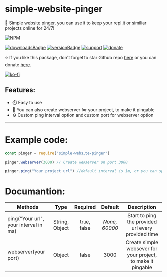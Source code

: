 # simple-website-pinger

📡 Simple website pinger, you can use it to keep your repl.it or similiar projects online for 24/7!

[![NPM](https://nodei.co/npm/simple-website-pinger.png)](https://nodei.co/npm/simple-website-pinger/)

[![downloadsBadge](https://img.shields.io/npm/dt/simple-website-pinger?style=for-the-badge)](https://npmjs.com/simple-website-pinger)
[![versionBadge](https://img.shields.io/npm/v/simple-website-pinger?style=for-the-badge)](https://npmjs.com/simple-website-pinger)
[![support](https://img.shields.io/badge/Support-Click%20here-blue?style=for-the-badge)](https://github.com/Pinglik-Developers/simple-website-pinger/discussions)
[![donate](https://img.shields.io/badge/Donate-Click%20here-red?style=for-the-badge)](https://ko-fi.com/pinglik)

⭐ If you like this package, don't forget to star Github repo [here](https://github.com/Pinglik-Developers/simple-website-pinger) or you can donate [here](https://ko-fi.com/pinglik).

[![ko-fi](https://ko-fi.com/img/githubbutton_sm.svg)](https://ko-fi.com/W7W3315UN)

## Features:
- ⏱️ Easy to use
- 🚀 You can also create webserver for your project, to make it pingable
- ⚙️ Custom ping interval option and custom port for webserver option

---

# Example code:

```js
const pinger = require("simple-website-pinger")

pinger.webserver(3000) // Create webserver on port 3000

pinger.ping("Your project url") //default interval is 1m, or you can specify own interval in ms
```

# Documantion:


| Methods       | Type           | Required      | Default    | Description |
| ------------- |:-------------:|:-------------:|:-------------:| :--------------:|
| ping("Your url", your interval in ms)     | String, Object | true, false | *None,  60000* | Start to ping the provided url every provided time |
| webserver(your port)     | Object | false | 3000 | Create simple websever for your project, to make it pingable |

